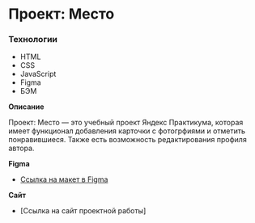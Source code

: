 # Проект: Место

### Технологии

* HTML
* CSS
* JavaScript
* Figma
* БЭМ

**Описание**

Проект: Место — это учебный проект Яндекс Практикума, которая имеет функционал добавления карточки с фотогрфиями и отметить понравившиеся. Также есть возможность редактирования профиля автора.


**Figma**

* [Ссылка на макет в Figma](https://www.figma.com/file/2cn9N9jSkmxD84oJik7xL7/JavaScript.-Sprint-4?node-id=0%3A1)

**Сайт**

* [Ссылка на сайт проектной работы]
